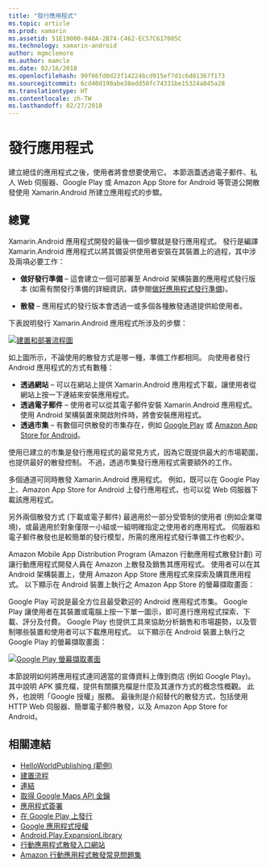 ```yaml
---
title: "發行應用程式"
ms.topic: article
ms.prod: xamarin
ms.assetid: 51E19000-040A-2B74-C462-EC57C617085C
ms.technology: xamarin-android
author: mgmclemore
ms.author: mamcle
ms.date: 02/16/2018
ms.openlocfilehash: 99f66fd0d23f14224bcd915ef7d1c6d81367f173
ms.sourcegitcommit: 6cd40d190abe38edd50fc74331be15324a845a28
ms.translationtype: HT
ms.contentlocale: zh-TW
ms.lasthandoff: 02/27/2018
---
```

# <a name="publishing-an-application"></a>發行應用程式

建立絕佳的應用程式之後，使用者將會想要使用它。 本節涵蓋透過電子郵件、私人 Web 伺服器、Google Play 或 Amazon App Store for Android 等管道公開散發使用 Xamarin.Android 所建立應用程式的步驟。

<a name="Overview" />

## <a name="overview"></a>總覽

Xamarin.Android 應用程式開發的最後一個步驟就是發行應用程式。 發行是編譯 Xamarin.Android 應用程式以將其備妥供使用者安裝在其裝置上的過程，其中涉及兩項必要工作：

-   **做好發行準備** &ndash; 這會建立一個可部署至 Android 架構裝置的應用程式發行版本 (如需有關發行準備的詳細資訊，請參閱[做好應用程式發行準備](~/android/deploy-test/release-prep/index.md))。

-   **散發** &ndash; 應用程式的發行版本會透過一或多個各種散發通道提供給使用者。

下表說明發行 Xamarin.Android 應用程式所涉及的步驟：

[ ![建置和部署流程圖](images/build-and-deploy-steps.png)](images/build-and-deploy-steps.png)

如上圖所示，不論使用的散發方式是哪一種，準備工作都相同。 向使用者發行 Android 應用程式的方式有數種：

-   **透過網站** &ndash; 可以在網站上提供 Xamarin.Android 應用程式下載，讓使用者從網站上按一下連結來安裝應用程式。
-   **透過電子郵件** &ndash; 使用者可以從其電子郵件安裝 Xamarin.Android 應用程式。 使用 Android 架構裝置來開啟附件時，將會安裝應用程式。
-   **透過市集** &ndash; 有數個可供散發的市集存在，例如 [Google Play](http://play.google.com/) 或 [Amazon App Store for Android](http://www.amazon.com/mobile-apps/b?ie=UTF8&node=2350149011)。


使用已建立的市集是發行應用程式的最常見方式，因為它既提供最大的市場範圍，也提供最好的散發控制。 不過，透過市集發行應用程式需要額外的工作。

多個通道可同時散發 Xamarin.Android 應用程式。 例如，既可以在 Google Play 上、Amazon App Store for Android 上發行應用程式，也可以從 Web 伺服器下載該應用程式。

另外兩個散發方式 (下載或電子郵件) 最適用於一部分受管制的使用者 (例如企業環境)，或最適用於對象僅限一小組或一組明確指定之使用者的應用程式。
伺服器和電子郵件散發也是較簡單的發行模型，所需的應用程式發行準備工作也較少。

Amazon Mobile App Distribution Program (Amazon 行動應用程式散發計劃) 可讓行動應用程式開發人員在 Amazon 上散發及銷售其應用程式。 使用者可以在其 Android 架構裝置上，使用 Amazon App Store 應用程式來探索及購買應用程式。 以下顯示在 Android 裝置上執行之 Amazon App Store 的螢幕擷取畫面：

Google Play 可說是最全方位且最受歡迎的 Android 應用程式市集。 Google Play 讓使用者在其裝置或電腦上按一下單一圖示，即可進行應用程式探索、下載、評分及付費。 Google Play 也提供工具來協助分析銷售和市場趨勢，以及管制哪些裝置和使用者可以下載應用程式。 以下顯示在 Android 裝置上執行之 Google Play 的螢幕擷取畫面：

[ ![Google Play 螢幕擷取畫面](images/google-play-app.png)](images/google-play-app.png)

本節說明如何將應用程式連同適當的宣傳資料上傳到商店 (例如 Google Play)。 其中說明 APK 擴充檔，提供有關擴充檔是什麼及其運作方式的概念性概觀。 此外，也說明「Google 授權」服務。 最後則是介紹替代的散發方式，包括使用 HTTP Web 伺服器、簡單電子郵件散發，以及 Amazon App Store for Android。


## <a name="related-links"></a>相關連結

- [HelloWorldPublishing (範例)](https://developer.xamarin.com/samples/monodroid/HelloWorldPublishing/)
- [建置流程](~/android/deploy-test/building-apps/build-process.md)
- [連結](~/android/deploy-test/linker.md)
- [取得 Google Maps API 金鑰](~/android/platform/maps-and-location/maps/obtaining-a-google-maps-api-key.md)
- [應用程式簽署](https://source.android.com/security/apksigning/)
- [在 Google Play 上發行](http://developer.android.com/distribute/googleplay/publish/index.html)
- [Google 應用程式授權](http://developer.android.com/guide/google/play/licensing/index.html)
- [Android.Play.ExpansionLibrary](https://github.com/mattleibow/Android.Play.ExpansionLibrary)
- [行動應用程式散發入口網站](https://developer.amazon.com/welcome.html)
- [Amazon 行動應用程式散發常見問題集](https://developer.amazon.com/help/faq.html)
